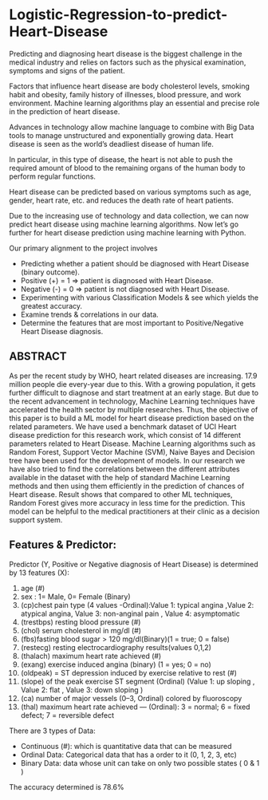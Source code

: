 # Logistic-Regression-to-predict-Heart-Disease
Predicting and diagnosing heart disease is the biggest challenge in the medical industry and relies on factors such
as the physical examination, symptoms and signs of the patient.

Factors that influence heart disease are body cholesterol levels, smoking habit and obesity, family history of illnesses,
blood pressure, and work environment. Machine learning algorithms play an essential and precise role in the prediction of heart disease.

Advances in technology allow machine language to combine with Big Data tools to manage unstructured and exponentially growing data. 
Heart disease is seen as the world’s deadliest disease of human life. 

In particular, in this type of disease, the heart is not able to push the required amount of blood to the remaining organs of the human body to perform regular functions.

Heart disease can be predicted based on various symptoms such as age, gender, heart rate, etc. and reduces the death rate of heart patients.

Due to the increasing use of technology and data collection, we can now predict heart disease using machine learning algorithms. Now let’s go further for heart disease prediction using machine learning with Python.

Our primary alignment to the project involves
- Predicting whether a patient should be diagnosed with Heart Disease (binary outcome).
- Positive (+) = 1 => patient is diagnosed with Heart Disease.
- Negative (-) = 0 => patient is not diagnosed with Heart Disease.
- Experimenting with various Classification Models & see which yields the greatest accuracy.
- Examine trends & correlations in our data.
- Determine the features that are most important to Positive/Negative Heart Disease diagnosis.

## ABSTRACT
As per the recent study by WHO, heart related diseases are increasing. 17.9 million
people die every-year due to this. With a growing population, it gets further difficult to
diagnose and start treatment at an early stage. But due to the recent advancement in
technology, Machine Learning techniques have accelerated the health sector by multiple
researches. Thus, the objective of this paper is to build a ML model for heart disease
prediction based on the related parameters. We have used a benchmark dataset of UCI Heart
disease prediction for this research work, which consist of 14 different parameters related to
Heart Disease. Machine Learning algorithms such as Random Forest, Support Vector
Machine (SVM), Naive Bayes and Decision tree have been used for the development of
models. In our research we have also tried to find the correlations between the different
attributes available in the dataset with the help of standard Machine Learning methods and
then using them efficiently in the prediction of chances of Heart disease. Result shows that
compared to other ML techniques, Random Forest gives more accuracy in less time for the
prediction. This model can be helpful to the medical practitioners at their clinic as a decision
support system.

## Features & Predictor:
Predictor (Y, Positive or Negative diagnosis of Heart Disease) is determined by 13 features (X):
1. age (#)
2. sex : 1= Male, 0= Female (Binary)
3. (cp)chest pain type (4 values -Ordinal):Value 1: typical angina ,Value 2: atypical
angina, Value 3: non-anginal pain , Value 4: asymptomatic
4. (trestbps) resting blood pressure (#)
5. (chol) serum cholesterol in mg/dl (#)
6. (fbs)fasting blood sugar > 120 mg/dl(Binary)(1 = true; 0 = false)
7. (restecg) resting electrocardiography results(values 0,1,2)
8. (thalach) maximum heart rate achieved (#)
9. (exang) exercise induced angina (binary) (1 = yes; 0 = no)
10. (oldpeak) = ST depression induced by exercise relative to rest (#)
11. (slope) of the peak exercise ST segment (Ordinal) (Value 1: up sloping , Value
2: flat , Value 3: down sloping )
12. (ca) number of major vessels (0–3, Ordinal) colored by fluoroscopy
13. (thal) maximum heart rate achieved — (Ordinal): 3 = normal; 6 = fixed defect; 7 = reversible defect

There are 3 types of Data:
- Continuous (#): which is quantitative data that can be measured
- Ordinal Data: Categorical data that has a order to it (0, 1, 2, 3, etc)
- Binary Data: data whose unit can take on only two possible states ( 0 & 1 )

The accuracy determined is 78.6%
